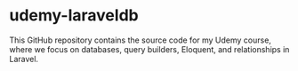 # udemy-laraveldb
This GitHub repository contains the source code for my Udemy course, where we focus on databases, query builders, Eloquent, and relationships in Laravel.

